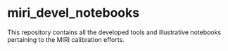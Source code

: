 # miri_devel_notebooks
This repository contains all the developed tools and illustrative notebooks pertaining to the MIRI calibration efforts.
